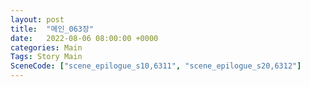 ```yaml
---
layout: post
title:  "메인_063장"
date:   2022-08-06 08:00:00 +0000
categories: Main
Tags: Story Main
SceneCode: ["scene_epilogue_s10,6311", "scene_epilogue_s20,6312"]
---
```

